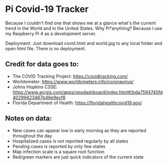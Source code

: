 # Pi Covid-19 Tracker

Because I couldn't find one that shows me at a glance what's the current trend in the World and in the United States.
Why Pi*anything? Because I use my Raspberry Pi 4 as a development server.

Deployment: Just download covid.html and world.jpg to any local folder and open html file. There is no deployment.

## Credit for data goes to:
- The COVID Tracking Project: https://covidtracking.com/
- Worldometer: https://www.worldometers.info/coronavirus/
- Johns Hopkins CSSE: https://www.arcgis.com/apps/opsdashboard/index.html#/bda7594740fd40299423467b48e9ecf6
- Florida Department of Health: https://floridahealthcovid19.gov/

## Notes on data:
- New cases can appear low in early morning as they are reported throughout the day
- Hospitalized cases is not reported regularly by all states
- Pending cases is reported by only few states
- Map infection scale is a square root function
- Red/green markers are just quick indicators of the current state
